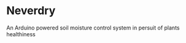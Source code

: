 Neverdry
========

An Arduino powered soil moisture control system in persuit of plants healthiness
